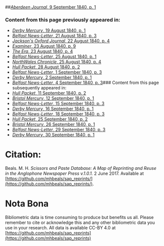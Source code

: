 ##[*Aberdeen Journal*, 9 September 1840, p. 1](https://mhbeals.github.io/sap_html/Aberdeen-Journal/Aberdeen-Journal-9-September-1840-p-1)

### Content from this page previously appeared in:
+ [*Derby Mercury*, 19 August 1840, p. 1](https://mhbeals.github.io/sap_html/Derby-Mercury/Derby-Mercury-19-August-1840-p-1)
+ [*Belfast News-Letter*, 21 August 1840, p. 3](https://mhbeals.github.io/sap_html/Belfast-News-Letter/Belfast-News-Letter-21-August-1840-p-3)
+ [*Jackson's Oxford Journal*, 22 August 1840, p. 4](https://mhbeals.github.io/sap_html/Jackson's-Oxford-Journal/Jackson's-Oxford-Journal-22-August-1840-p-4)
+ [*Examiner*, 23 August 1840, p. 9](https://mhbeals.github.io/sap_html/Examiner/Examiner-23-August-1840-p-9)
+ [*The Era*, 23 August 1840, p. 4](https://mhbeals.github.io/sap_html/The-Era/The-Era-23-August-1840-p-4)
+ [*Belfast News-Letter*, 25 August 1840, p. 1](https://mhbeals.github.io/sap_html/Belfast-News-Letter/Belfast-News-Letter-25-August-1840-p-1)
+ [*NorthWales Chronicle*, 25 August 1840, p. 4](https://mhbeals.github.io/sap_html/NorthWales-Chronicle/NorthWales-Chronicle-25-August-1840-p-4)
+ [*Hull Packet*, 28 August 1840, p. 2](https://mhbeals.github.io/sap_html/Hull-Packet/Hull-Packet-28-August-1840-p-2)
+ [*Belfast News-Letter*, 1 September 1840, p. 3](https://mhbeals.github.io/sap_html/Belfast-News-Letter/Belfast-News-Letter-1-September-1840-p-3)
+ [*Derby Mercury*, 2 September 1840, p. 1](https://mhbeals.github.io/sap_html/Derby-Mercury/Derby-Mercury-2-September-1840-p-1)
+ [*Belfast News-Letter*, 4 September 1840, p. 3](https://mhbeals.github.io/sap_html/Belfast-News-Letter/Belfast-News-Letter-4-September-1840-p-3)### Content from this page subsequently appeared in:
+ [*Hull Packet*, 11 September 1840, p. 2](https://mhbeals.github.io/sap_html/Hull-Packet/Hull-Packet-11-September-1840-p-2)
+ [*Bristol Mercury*, 12 September 1840, p. 1](https://mhbeals.github.io/sap_html/Bristol-Mercury/Bristol-Mercury-12-September-1840-p-1)
+ [*Belfast News-Letter*, 15 September 1840, p. 3](https://mhbeals.github.io/sap_html/Belfast-News-Letter/Belfast-News-Letter-15-September-1840-p-3)
+ [*Derby Mercury*, 16 September 1840, p. 1](https://mhbeals.github.io/sap_html/Derby-Mercury/Derby-Mercury-16-September-1840-p-1)
+ [*Belfast News-Letter*, 18 September 1840, p. 3](https://mhbeals.github.io/sap_html/Belfast-News-Letter/Belfast-News-Letter-18-September-1840-p-3)
+ [*Hull Packet*, 25 September 1840, p. 2](https://mhbeals.github.io/sap_html/Hull-Packet/Hull-Packet-25-September-1840-p-2)
+ [*Bristol Mercury*, 26 September 1840, p. 1](https://mhbeals.github.io/sap_html/Bristol-Mercury/Bristol-Mercury-26-September-1840-p-1)
+ [*Belfast News-Letter*, 29 September 1840, p. 3](https://mhbeals.github.io/sap_html/Belfast-News-Letter/Belfast-News-Letter-29-September-1840-p-3)
+ [*Derby Mercury*, 30 September 1840, p. 1](https://mhbeals.github.io/sap_html/Derby-Mercury/Derby-Mercury-30-September-1840-p-1)
                    
# Citation: 

Beals. M. H. *Scissors and Paste Database: A Map of Reprinting and Reuse in the Anglophone Newspaper Press v.1.0.1.* 2 June 2017. Available at [https://github.com/mhbeals/sap_reprints/](https://github.com/mhbeals/sap_reprints/). 
                    
# Nota Bona

Bibliometric data is time consuming to produce but benefits us all. Please remember to cite or acknowledge this and any other bibliometric data you use in your research. All data is available CC-BY 4.0 at [https://github.com/mhbeals/sap_reprints](https://github.com/mhbeals/sap_reprints)